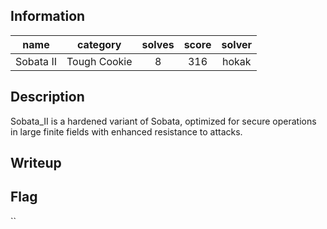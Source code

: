 ## Information
|   name    |   category   | solves | score | solver |
|:---------:|:------------:|:------:|:-----:|:------:|
| Sobata II | Tough Cookie |   8    |  316  | hokak  |

## Description
Sobata_II is a hardened variant of Sobata, optimized for secure operations in large finite fields with enhanced resistance to attacks.

## Writeup

## Flag
``
